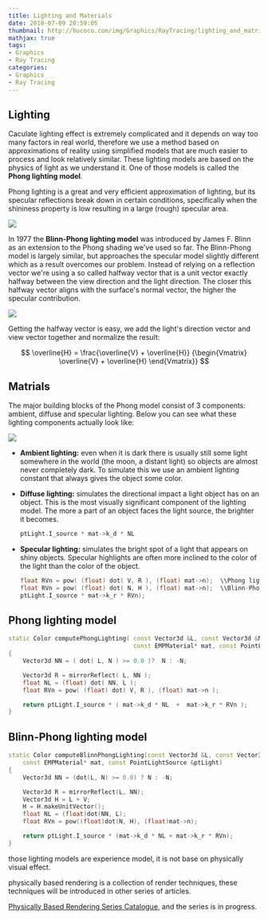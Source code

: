 ```yaml
---
title: Lighting and Materials
date: 2018-07-09 20:59:05
thumbnail: http://hucoco.com/img/Graphics/RayTracing/lighting_and_matrials_00.png
mathjax: true
tags: 
- Graphics
- Ray Tracing
categories:
- Graphics
- Ray Tracing
---
```


## Lighting

Caculate lighting effect is extremely complicated and it depends on way too many factors in real world, therefore we use a method based on approximations of reality using simplified models that are much easier to process and look relatively similar. These lighting models are based on the physics of light as we understand it. One of those models is called the **Phong lighting model**. 

Phong lighting is a great and very efficient approximation of lighting, but its specular reflections break down in certain conditions, specifically when the shininess property is low resulting in a large (rough) specular area.

![](http://hucoco.com/img/Graphics/RayTracing/lighting_and_matrials_01.png)

<!--more-->

In 1977 the **Blinn-Phong lighting model** was introduced by James F. Blinn as an extension to the Phong shading we've used so far. The Blinn-Phong model is largely similar, but approaches the specular model slightly different which as a result overcomes our problem. Instead of relying on a reflection vector we're using a so called halfway vector that is a unit vector exactly halfway between the view direction and the light direction. The closer this halfway vector aligns with the surface's normal vector, the higher the specular contribution.

![](http://hucoco.com/img/Graphics/RayTracing/lighting_and_matrials_02.png)

Getting the halfway vector is easy, we add the light's direction vector and view vector together and normalize the result:

$$
\overline{H} = \frac{\overline{V} + \overline{H}}
{\begin{Vmatrix}
\overline{V} + \overline{H}
\end{Vmatrix}}
$$


## Matrials

The major building blocks of the Phong model consist of 3 components: ambient, diffuse and specular lighting. Below you can see what these lighting components actually look like:

![](http://hucoco.com/img/Graphics/RayTracing/lighting_and_matrials_00.png)

* **Ambient lighting:** even when it is dark there is usually still some light somewhere in the world (the moon, a distant light) so objects are almost never completely dark. To simulate this we use an ambient lighting constant that always gives the object some color.
* **Diffuse lighting:** simulates the directional impact a light object has on an object. This is the most visually significant component of the lighting model. The more a part of an object faces the light source, the brighter it becomes.

	```C++
	ptLight.I_source * mat->k_d * NL
	```
	
* **Specular lighting:** simulates the bright spot of a light that appears on shiny objects. Specular highlights are often more inclined to the color of the light than the color of the object.

	```C++
	float RVn = pow( (float) dot( V, R ), (float) mat->n);  \\Phong lighting model
	float RVn = pow( (float) dot( N, H ), (float) mat->n);  \\Blinn-Phong lighting model
	ptLight.I_source * mat->k_r * RVn);
	```

## Phong lighting model

```C++
static Color computePhongLighting( const Vector3d &L, const Vector3d &N, const Vector3d &V,
								   const EMPMaterial* mat, const PointLightSource &ptLight )
{
	Vector3d NN = ( dot( L, N ) >= 0.0 )?  N : -N;

	Vector3d R = mirrorReflect( L, NN );
	float NL = (float) dot( NN, L );
	float RVn = pow( (float) dot( V, R ), (float) mat->n );

	return ptLight.I_source * ( mat->k_d * NL  +  mat->k_r * RVn );
}
```

## Blinn-Phong lighting model

```C++
static Color computeBlinnPhongLighting(const Vector3d &L, const Vector3d &N, const Vector3d &V,
    const EMPMaterial* mat, const PointLightSource &ptLight)
{
    Vector3d NN = (dot(L, N) >= 0.0) ? N : -N;

    Vector3d R = mirrorReflect(L, NN);
    Vector3d H = L + V;
    H = H.makeUnitVector();
    float NL = (float)dot(NN, L);
    float RVn = pow((float)dot(N, H), (float)mat->n);

    return ptLight.I_source * (mat->k_d * NL + mat->k_r * RVn);
}

```

those lighting models are experience model, it is not base on physically visual effect. 

physically based rendering is a collection of render techniques, these techniques will be introduced in other series of articles. 

[Physically Based Rendering Series Catalogue](http://hucoco.com/2018/07/04/Physically-Based-Rendering-Catalogue/), and  the series is in progress.

